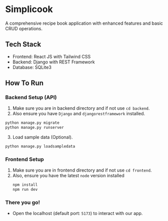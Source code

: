 # Simplicook

A comprehensive recipe book application with enhanced features and basic CRUD operations.

## Tech Stack
- Frontend: React JS with Tailwind CSS
- Backend: Django with REST Framework
- Database: SQLite3

## How To Run
### Backend Setup (API)
1. Make sure you are in backend directory and if not use `cd backend`.
2. Also ensure you have `Django` and `djangorestframework` installed.
  ```python
  python manage.py migrate
  python manage.py runserver
  ```
3. Load sample data (Optional).
  ```python
  python manage.py loadsampledata
  ```
### Frontend Setup
1. Make sure you are in frontend directory and if not use `cd frontend`.
2. Also, ensure you have the latest `node` version installed
   ```bash
   npm install
   npm run dev
   ```
### There you go!
- Open the localhost (default port: `5173`) to interact with our app.
